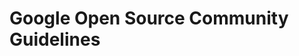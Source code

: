 <!-- placeholder file -- do not edit -->
<!-- will be replaced by the CI upon deployment -->

# Google Open Source Community Guidelines
